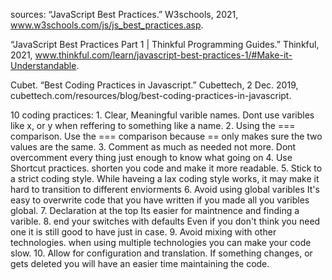 sources:
“JavaScript Best Practices.” W3schools, 2021, www.w3schools.com/js/js_best_practices.asp.

“JavaScript Best Practices Part 1 | Thinkful Programming Guides.” Thinkful, 2021, www.thinkful.com/learn/javascript-best-practices-1/#Make-it-Understandable.

Cubet. “Best Coding Practices in Javascript.” Cubettech, 2 Dec. 2019, cubettech.com/resources/blog/best-coding-practices-in-javascript.

10 coding practices: 1. Clear, Meaningful varible names.
Dont use varibles like x, or y when reffering to something like a name. 2. Using the === comparison.
Use the === comparison because == only makes sure the two values are the same. 3. Comment as much as needed not more.
Dont overcomment every thing just enough to know what going on 4. Use Shortcut practices.
shorten you code and make it more readable. 5. Stick to a strict coding style.
While haveing a lax coding style works, it may make it hard to transition to different enviorments 6. Avoid using global varibles
It's easy to overwrite code that you have written if you made all you varibles global. 7. Declaration at the top
Its easier for maintnence and finding a varible. 8. end your switches with defaults
Even if you don't think you need one it is still good to have just in case. 9. Avoid mixing with other technologies.
when using multiple technologies you can make your code slow. 10. Allow for configuration and translation.
If something changes, or gets deleted you will have an easier time maintaining the code.
